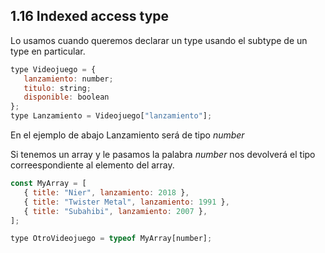 ## 1.16 Indexed access type

Lo usamos cuando queremos declarar un type usando el subtype de un type
en particular.

``` javascript
type Videojuego = { 
   lanzamiento: number; 
   titulo: string; 
   disponible: boolean 
};
type Lanzamiento = Videojuego["lanzamiento"];
```

En el ejemplo de abajo Lanzamiento será de tipo *number*

Si tenemos un array y le pasamos la palabra *number* nos devolverá el
tipo correespondiente al elemento del array.

``` javascript
const MyArray = [
   { title: "Nier", lanzamiento: 2018 },
   { title: "Twister Metal", lanzamiento: 1991 },
   { title: "Subahibi", lanzamiento: 2007 },
];

type OtroVideojuego = typeof MyArray[number];
```

